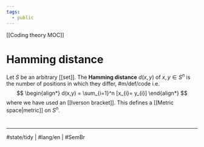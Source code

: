 ```yaml
---
tags:
  - public
---
```

[[Coding theory MOC]]
# Hamming distance

Let $S$ be an arbitrary [[set]]. 
The **Hamming distance** $d(x,y)$ of $x,y \in S^n$ is the number of positions in which they differ, #m/def/code i.e.
$$
\begin{align*}
d(x,y) = \sum_{i=1}^n [x_{i}= y_{i}]
\end{align*}
$$
where we have used an [[Iverson bracket]].
This defines a [[Metric space|metric]] on $S^n$.

#
---
#state/tidy | #lang/en | #SemBr
